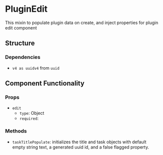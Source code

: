 PluginEdit
===============
This mixin to populate plugin data on create, and inject properties for plugin edit component

## Structure

### Dependencies
* `v4 as uuidv4` from `uuid`

Component Functionality
---------
### Props
- `edit`
  - `type`: Object 
  - `required`:

### Methods
- `taskTitlePopulate`: initializes the title and task objects with default empty string text, a generated uuid id, and a false flagged property.
